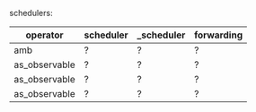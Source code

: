 schedulers:

|operator|scheduler|_scheduler|forwarding|
|-- |-- |-- |-- |
|amb|?|?|?|
|as_observable|?|?|?|
|as_observable|?|?|?|
|as_observable|?|?|?|

